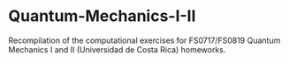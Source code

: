 # Quantum-Mechanics-I-II
Recompilation of the computational exercises for FS0717/FS0819 Quantum Mechanics I and II (Universidad de Costa Rica) homeworks.
